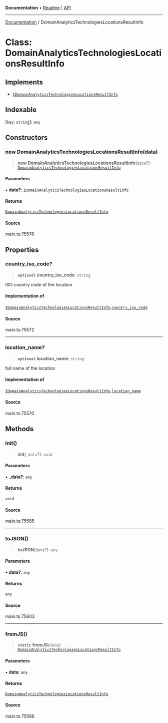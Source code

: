 **Documentation** • [Readme](../README.md) \| [API](../globals.md)

***

[Documentation](../README.md) / DomainAnalyticsTechnologiesLocationsResultInfo

# Class: DomainAnalyticsTechnologiesLocationsResultInfo

## Implements

- [`IDomainAnalyticsTechnologiesLocationsResultInfo`](../interfaces/IDomainAnalyticsTechnologiesLocationsResultInfo.md)

## Indexable

 \[`key`: `string`\]: `any`

## Constructors

### new DomainAnalyticsTechnologiesLocationsResultInfo(data)

> **new DomainAnalyticsTechnologiesLocationsResultInfo**(`data`?): [`DomainAnalyticsTechnologiesLocationsResultInfo`](DomainAnalyticsTechnologiesLocationsResultInfo.md)

#### Parameters

• **data?**: [`IDomainAnalyticsTechnologiesLocationsResultInfo`](../interfaces/IDomainAnalyticsTechnologiesLocationsResultInfo.md)

#### Returns

[`DomainAnalyticsTechnologiesLocationsResultInfo`](DomainAnalyticsTechnologiesLocationsResultInfo.md)

#### Source

main.ts:75576

## Properties

### country\_iso\_code?

> **`optional`** **country\_iso\_code**: `string`

ISO country code of the location

#### Implementation of

[`IDomainAnalyticsTechnologiesLocationsResultInfo`](../interfaces/IDomainAnalyticsTechnologiesLocationsResultInfo.md).[`country_iso_code`](../interfaces/IDomainAnalyticsTechnologiesLocationsResultInfo.md#country_iso_code)

#### Source

main.ts:75572

***

### location\_name?

> **`optional`** **location\_name**: `string`

full name of the location

#### Implementation of

[`IDomainAnalyticsTechnologiesLocationsResultInfo`](../interfaces/IDomainAnalyticsTechnologiesLocationsResultInfo.md).[`location_name`](../interfaces/IDomainAnalyticsTechnologiesLocationsResultInfo.md#location_name)

#### Source

main.ts:75570

## Methods

### init()

> **init**(`_data`?): `void`

#### Parameters

• **\_data?**: `any`

#### Returns

`void`

#### Source

main.ts:75585

***

### toJSON()

> **toJSON**(`data`?): `any`

#### Parameters

• **data?**: `any`

#### Returns

`any`

#### Source

main.ts:75603

***

### fromJS()

> **`static`** **fromJS**(`data`): [`DomainAnalyticsTechnologiesLocationsResultInfo`](DomainAnalyticsTechnologiesLocationsResultInfo.md)

#### Parameters

• **data**: `any`

#### Returns

[`DomainAnalyticsTechnologiesLocationsResultInfo`](DomainAnalyticsTechnologiesLocationsResultInfo.md)

#### Source

main.ts:75596
